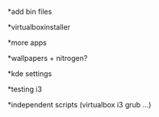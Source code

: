 *add bin files

*virtualboxinstaller

*more apps

*wallpapers + nitrogen?

*kde settings

*testing i3

*independent scripts (virtualbox i3 grub ...)

